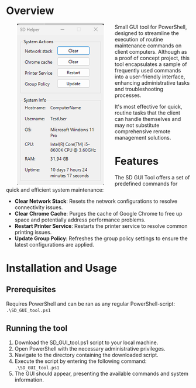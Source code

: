 # Overview
<p>
<img align="left" hspace="30" src="./sd-helper.png" alt="Image of SD-Helper"/>
</p>
<p>
Small GUI tool for PowerShell, designed to streamline the execution of routine maintenance commands on client computers. Although as a proof of concept project, this tool encapsulates a sample of frequently used commands into a user-friendly interface, enhancing administrative tasks and troubleshooting processes.
</p>
<p>
It's most effective for quick, routine tasks that the client can handle themselves and may not substitute comprehensive remote management solutions.
</p>

# Features
<p>
The SD GUI Tool offers a set of predefined commands for quick and efficient system maintenance:
</p>

   - <b>Clear Network Stack</b>: Resets the network configurations to resolve connectivity issues.
   - <b>Clear Chrome Cache</b>: Purges the cache of Google Chrome to free up space and potentially address performance problems.
   - <b>Restart Printer Service</b>: Restarts the printer service to resolve common printing issues.
   - <b>Update Group Policy</b>: Refreshes the group policy settings to ensure the latest configurations are applied.

# Installation and Usage

## Prerequisites

Requires PowerShell and can be ran as any regular PowerShell-script:
`.\SD_GUI_tool.ps1`

## Running the tool

1. Download the SD_GUI_tool.ps1 script to your local machine.
2. Open PowerShell with the necessary administrative privileges.
3. Navigate to the directory containing the downloaded script.
4. Execute the script by entering the following command:
   `.\SD_GUI_tool.ps1`
5. The GUI should appear, presenting the available commands and system information.
